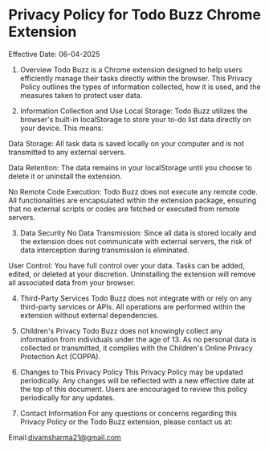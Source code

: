 # Privacy Policy for Todo Buzz Chrome Extension

Effective Date: 06-04-2025

1. Overview
Todo Buzz is a Chrome extension designed to help users efficiently manage their tasks directly within the browser. This Privacy Policy outlines the types of information collected, how it is used, and the measures taken to protect user data.

2. Information Collection and Use
Local Storage:
Todo Buzz utilizes the browser's built-in localStorage to store your to-do list data directly on your device. This means:

Data Storage: All task data is saved locally on your computer and is not transmitted to any external servers.

Data Retention: The data remains in your localStorage until you choose to delete it or uninstall the extension.

No Remote Code Execution:
Todo Buzz does not execute any remote code. All functionalities are encapsulated within the extension package, ensuring that no external scripts or codes are fetched or executed from remote servers.

3. Data Security
No Data Transmission:
Since all data is stored locally and the extension does not communicate with external servers, the risk of data interception during transmission is eliminated.

User Control:
You have full control over your data. Tasks can be added, edited, or deleted at your discretion. Uninstalling the extension will remove all associated data from your browser.

4. Third-Party Services
Todo Buzz does not integrate with or rely on any third-party services or APIs. All operations are performed within the extension without external dependencies.

5. Children's Privacy
Todo Buzz does not knowingly collect any information from individuals under the age of 13. As no personal data is collected or transmitted, it complies with the Children's Online Privacy Protection Act (COPPA).

6. Changes to This Privacy Policy
This Privacy Policy may be updated periodically. Any changes will be reflected with a new effective date at the top of this document. Users are encouraged to review this policy periodically for any updates.

7. Contact Information
For any questions or concerns regarding this Privacy Policy or the Todo Buzz extension, please contact us at:

Email:divamsharma21@gmail.com
